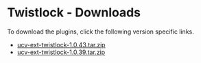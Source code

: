 
# Twistlock - Downloads

To download the plugins, click the following version specific links.

- [ucv-ext-twistlock-1.0.43.tar.zip](https://raw.githubusercontent.com/UrbanCode/IBM-UCV-PLUGINS/main/files/ucv-ext-twistlock/ucv-ext-twistlock-1.0.43.tar.zip)
- [ucv-ext-twistlock-1.0.39.tar.zip](https://raw.githubusercontent.com/UrbanCode/IBM-UCV-PLUGINS/main/files/ucv-ext-twistlock/ucv-ext-twistlock-1.0.39.tar.zip)
